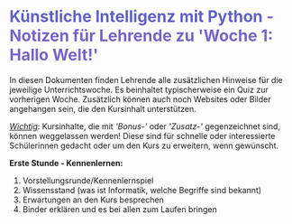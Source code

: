 # **<span style="color: #6162C5;">Künstliche Intelligenz mit Python</span>  <span style="color: #7865C6;"> - Notizen für Lehrende zu 'Woche 1: Hallo Welt!'</span>** 
In diesen Dokumenten finden Lehrende alle zusätzlichen Hinweise für die jeweilige Unterrichtswoche. Es beinhaltet typischerweise ein Quiz zur vorherigen Woche. Zusätzlich können auch noch Websites oder Bilder angehangen sein, die den Kursinhalt unterstützen.

<span style="text-decoration:underline">*Wichtig*</span>: Kursinhalte, die mit *'Bonus-'* oder *'Zusatz-'* gegenzeichnet sind, können weggelassen werden! Diese sind für schnelle oder interessierte Schülerinnen gedacht oder um den Kurs zu erweitern, wenn gewünscht.

**Erste Stunde - Kennenlernen:**
1. Vorstellungsrunde/Kennenlernspiel
2. Wissensstand (was ist Informatik, welche Begriffe sind bekannt)
3. Erwartungen an den Kurs besprechen
4. Binder erklären und es bei allen zum Laufen bringen